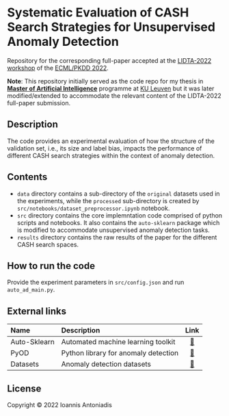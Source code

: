 # Systematic Evaluation of CASH Search Strategies for Unsupervised Anomaly Detection
Repository for the corresponding full-paper accepted at the [LIDTA-2022 workshop](https://lidta.dcc.fc.up.pt/) of the [ECML/PKDD 2022](https://2022.ecmlpkdd.org/).

**Note**: This repository initially served as the code repo for my thesis in **[Master of Artificial Intelligence](https://wms.cs.kuleuven.be/cs/studeren/master-artificial-intelligence)** programme at [KU Leuven](https://www.kuleuven.be/english/kuleuven) but it was later modified/extended to accommodate the relevant content of the LIDTA-2022 full-paper submission.


## Description
The code provides an experimental evaluation of how the structure of the validation set, i.e., its size and label bias, impacts the performance of different CASH search strategies within the context of anomaly detection.

## Contents
- `data` directory contains a sub-directory of the `original` datasets used in the experiments, while the `processed` sub-directory is created by `src/notebooks/dataset_preprocessor.ipynb` notebook.
- `src` directory contains the core implemntation code comprised of python scripts and notebooks. It also contains the `auto-sklearn` package which is modified to accommodate unsupervised anomaly detection tasks.
- `results` directory contains the raw results of the paper for the different CASH search spaces.

## How to run the code
Provide the experiment parameters in `src/config.json` and run `auto_ad_main.py`.

## External links

| Name | Description | Link |
|:------------- |:------------- |:-------------:|
| Auto-Sklearn | Automated machine learning toolkit | [:link:](https://www.coursera.org/account/accomplishments/certificate/RMLFKH4CJZM4) |
| PyOD | Python library for anomaly detection | [:link:](https://pyod.readthedocs.io/en/latest/index.html) |
| Datasets | Anomaly detection datasets | [:link:](https://pyod.readthedocs.io/en/latest/index.html) |

## License
Copyright © 2022 Ioannis Antoniadis
